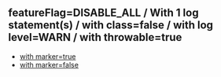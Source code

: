 ## featureFlag=DISABLE_ALL / With 1 log statement(s) / with class=false / with log level=WARN / with throwable=true

* [with marker=true](marker-true/index.md)
* [with marker=false](marker-false/index.md)


